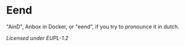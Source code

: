# Eend

"AinD", Anbox in Docker, or "eend", if you try to pronounce it in dutch.

*Licensed under EUPL-1.2*